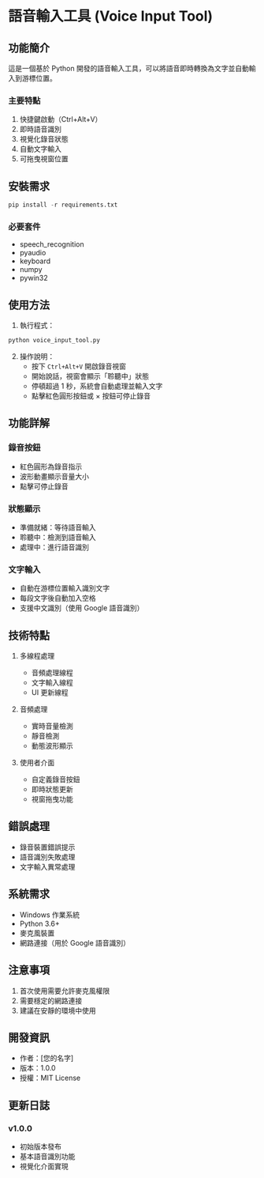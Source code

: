 # 語音輸入工具 (Voice Input Tool)

## 功能簡介
這是一個基於 Python 開發的語音輸入工具，可以將語音即時轉換為文字並自動輸入到游標位置。

### 主要特點
1. 快捷鍵啟動（Ctrl+Alt+V）
2. 即時語音識別
3. 視覺化錄音狀態
4. 自動文字輸入
5. 可拖曳視窗位置

## 安裝需求
```python
pip install -r requirements.txt
```

### 必要套件
- speech_recognition
- pyaudio
- keyboard
- numpy
- pywin32

## 使用方法
1. 執行程式：
```python
python voice_input_tool.py
```

2. 操作說明：
   - 按下 `Ctrl+Alt+V` 開啟錄音視窗
   - 開始說話，視窗會顯示「聆聽中」狀態
   - 停頓超過 1 秒，系統會自動處理並輸入文字
   - 點擊紅色圓形按鈕或 × 按鈕可停止錄音

## 功能詳解
### 錄音按鈕
- 紅色圓形為錄音指示
- 波形動畫顯示音量大小
- 點擊可停止錄音

### 狀態顯示
- 準備就緒：等待語音輸入
- 聆聽中：檢測到語音輸入
- 處理中：進行語音識別

### 文字輸入
- 自動在游標位置輸入識別文字
- 每段文字後自動加入空格
- 支援中文識別（使用 Google 語音識別）

## 技術特點
1. 多線程處理
   - 音頻處理線程
   - 文字輸入線程
   - UI 更新線程

2. 音頻處理
   - 實時音量檢測
   - 靜音檢測
   - 動態波形顯示

3. 使用者介面
   - 自定義錄音按鈕
   - 即時狀態更新
   - 視窗拖曳功能

## 錯誤處理
- 錄音裝置錯誤提示
- 語音識別失敗處理
- 文字輸入異常處理

## 系統需求
- Windows 作業系統
- Python 3.6+
- 麥克風裝置
- 網路連接（用於 Google 語音識別）

## 注意事項
1. 首次使用需要允許麥克風權限
2. 需要穩定的網路連接
3. 建議在安靜的環境中使用

## 開發資訊
- 作者：[您的名字]
- 版本：1.0.0
- 授權：MIT License

## 更新日誌
### v1.0.0
- 初始版本發布
- 基本語音識別功能
- 視覺化介面實現